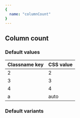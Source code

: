 ```yaml
---
{
  name: "columnCount"
}
---
```


## Column count

### Default values
<!-- defaults.values.start -->
|Classname key|CSS value|
|-------------|---------|
|2            |2        |
|3            |3        |
|4            |4        |
|a            |auto     |

<!-- defaults.values.end -->


### Default variants
<!-- defaults.variants.start -->

<!-- defaults.variants.end -->
